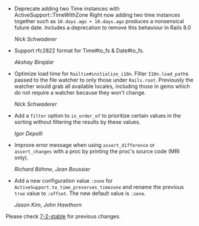 *   Deprecate adding two Time instances with ActiveSupport::TimeWithZone
    Right now adding two time instances together such as `10.days.ago + 10.days.ago` produces a nonsensical future date.
    Includes a deprecation to remove this behaviour in Rails 8.0

    *Nick Schwaderer*

*   Support rfc2822 format for Time#to_fs & Date#to_fs.

    *Akshay Birajdar*

*   Optimize load time for `Railtie#initialize_i18n`. Filter `I18n.load_path`s passed to the file watcher to only those
    under `Rails.root`. Previously the watcher would grab all available locales, including those in gems
    which do not require a watcher because they won't change.

    *Nick Schwaderer*

*   Add a `filter` option to `in_order_of` to prioritize certain values in the sorting without filtering the results
    by these values.

    *Igor Depolli*

*   Improve error message when using `assert_difference` or `assert_changes` with a
    proc by printing the proc's source code (MRI only).

    *Richard Böhme*, *Jean Boussier*

*   Add a new configuration value `:zone` for `ActiveSupport.to_time_preserves_timezone` and rename the previous `true` value to `:offset`. The new default value is `:zone`.

    *Jason Kim*, *John Hawthorn*

Please check [7-2-stable](https://github.com/rails/rails/blob/7-2-stable/activesupport/CHANGELOG.md) for previous changes.
